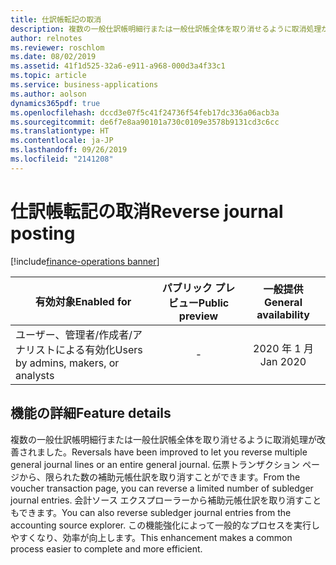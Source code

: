 ```yaml
---
title: 仕訳帳転記の取消
description: 複数の一般仕訳帳明細行または一般仕訳帳全体を取り消せるように取消処理が改善されました。
author: relnotes
ms.reviewer: roschlom
ms.date: 08/02/2019
ms.assetid: 41f1d525-32a6-e911-a968-000d3a4f33c1
ms.topic: article
ms.service: business-applications
ms.author: aolson
dynamics365pdf: true
ms.openlocfilehash: dccd3e07f5c41f24736f54feb17dc336a06acb3a
ms.sourcegitcommit: de6f7e8aa90101a730c0109e3578b9131cd3c6cc
ms.translationtype: HT
ms.contentlocale: ja-JP
ms.lasthandoff: 09/26/2019
ms.locfileid: "2141208"
---
```

# <a name="reverse-journal-posting"></a><span data-ttu-id="6f531-103">仕訳帳転記の取消</span><span class="sxs-lookup"><span data-stu-id="6f531-103">Reverse journal posting</span></span>
[!include[finance-operations banner](../includes/finance-operations.md)]

| <span data-ttu-id="6f531-104">有効対象</span><span class="sxs-lookup"><span data-stu-id="6f531-104">Enabled for</span></span>    |  <span data-ttu-id="6f531-105">パブリック プレビュー</span><span class="sxs-lookup"><span data-stu-id="6f531-105">Public preview</span></span> | <span data-ttu-id="6f531-106">一般提供</span><span class="sxs-lookup"><span data-stu-id="6f531-106">General availability</span></span> | 
| ---------- | :----------: |:----------: |
|<span data-ttu-id="6f531-107">ユーザー、管理者/作成者/アナリストによる有効化</span><span class="sxs-lookup"><span data-stu-id="6f531-107">Users by admins, makers, or analysts</span></span>|-| <span data-ttu-id="6f531-108">2020 年 1 月</span><span class="sxs-lookup"><span data-stu-id="6f531-108">Jan 2020</span></span>|






## <a name="feature-details"></a><span data-ttu-id="6f531-109">機能の詳細</span><span class="sxs-lookup"><span data-stu-id="6f531-109">Feature details</span></span>
<!--feature detail start -->
<span data-ttu-id="6f531-110">複数の一般仕訳帳明細行または一般仕訳帳全体を取り消せるように取消処理が改善されました。</span><span class="sxs-lookup"><span data-stu-id="6f531-110">Reversals have been improved to let you reverse multiple general journal lines or an entire general journal.</span></span> <span data-ttu-id="6f531-111">伝票トランザクション ページから、限られた数の補助元帳仕訳を取り消すことができます。</span><span class="sxs-lookup"><span data-stu-id="6f531-111">From the voucher transaction page, you can reverse a limited number of subledger journal entries.</span></span> <span data-ttu-id="6f531-112">会計ソース エクスプローラーから補助元帳仕訳を取り消すこともできます。</span><span class="sxs-lookup"><span data-stu-id="6f531-112">You can also reverse subledger journal entries from the accounting source explorer.</span></span> <span data-ttu-id="6f531-113">この機能強化によって一般的なプロセスを実行しやすくなり、効率が向上します。</span><span class="sxs-lookup"><span data-stu-id="6f531-113">This enhancement makes a common process easier to complete and more efficient.</span></span>
<!--feature detail end -->











